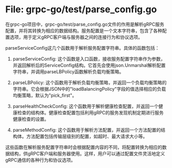 # File: grpc-go/test/parse_config.go

在grpc-go项目中，grpc-go/test/parse_config.go文件的作用是解析gRPC服务配置，并将其转换为相应的数据结构。服务配置是一个文本字符串，包含了各种配置选项，用于定义gRPC客户端与服务器之间的连接行为和协议选项。

parseServiceConfig这几个函数用于解析服务配置字符串。具体的函数包括：

1. parseServiceConfig: 这个函数是入口函数，接收服务配置字符串作为参数，并返回解析后的ServiceConfig结构。它首先会使用json.Unmarshal解析配置字符串，并调用parseLBPolicy函数解析负载均衡策略。

2. parseLBPolicy: 这个函数用于解析负载均衡策略，并返回一个负载均衡策略的字符串。它会根据JSON中的"loadBalancingPolicy"字段的值选择相应的负载均衡策略，默认为"pick_first"。

3. parseHealthCheckConfig: 这个函数用于解析健康检查配置，并返回一个健康检查的结构体。健康检查配置包括利用gRPC的服务发现机制定期进行服务健康检查的设置。

4. parseMethodConfig: 这个函数用于解析方法配置，并返回一个方法配置的结构体。方法配置包括传输层级别的配置，如超时、最大请求大小等。

这些函数在解析服务配置字符串时会根据配置内容的不同，将配置转换为相应的数据结构，供gRPC客户端和服务器使用。这样，用户可以通过配置文件灵活地定义gRPC通信的各种行为和协议选项。

